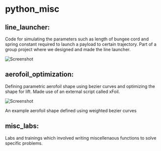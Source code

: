 # python_misc


## line_launcher:

Code for simulating the parameters such as length of bungee cord and spring constant required to launch a payload to certain trajectory. Part of a group project where we designed and made the line launcher.

![Screenshot](https://i.imgur.com/Rt1BshP.png)


## aerofoil_optimization:

Defining parametric aerofoil shape using bezier curves and optimizing the shape for lift. Made use of an external script called xFoil.

![Screenshot](https://i.imgur.com/z03E8vk.png)

An example aerofoil shape defined using weighted bezier curves


## misc_labs:

Labs and trainings which involved writing miscellenaous functions to solve specific problems.
